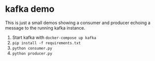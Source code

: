 # kafka demo
This is just a small demos showing a consumer and producer echoing a message to the running kafka instance.

1. Start kafka with `docker-compose up kafka`
2. `pip install -f requirements.txt`
3. `python consumer.py`
4. `python producer.py`
